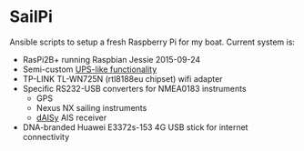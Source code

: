 SailPi
======

Ansible scripts to setup a fresh Raspberry Pi for my boat.
Current system is:
- RasPi2B+ running Raspbian Jessie 2015-09-24 
- Semi-custom [UPS-like functionality](http://lowpowerlab.com/mightyboost/)
- TP-LINK TL-WN725N (rtl8188eu chipset) wifi adapter
- Specific RS232-USB converters for NMEA0183 instruments 
	- GPS
	- Nexus NX sailing instruments
	- [dAISy](https://github.com/astuder/dAISy) AIS receiver
- DNA-branded Huawei E3372s-153 4G USB stick for internet connectivity
